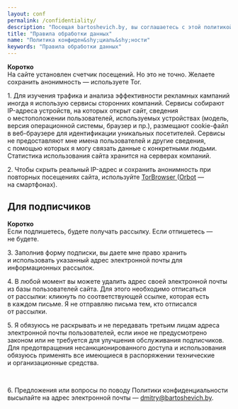 ```yaml
---
layout: conf
permalink: /confidentiality/
description: "Посещая bartoshevich.by, вы соглашаетесь с этой политикой. В ином случае — закройте сайт."
title: "Правила обработки данных"
name: "Политика конфиден&shy;циаль&shy;ности"
keywords: "Правила обработки данных"
---
```


<div class="with-side">
<div class="side">
<p><b>Коротко</b><br/>
 На&nbsp;сайте установлен счетчик посещений. Но&nbsp;это не&nbsp;точно. Желаете сохранить анонимность&nbsp;— используете Tor.
</p>
</div>
<p>1.  Для изучения трафика и&nbsp;анализа эффективности рекламных кампаний иногда я&nbsp;использую сервисы сторонних компаний. Сервисы собирают IP-адреса устройств, на&nbsp;которых открыт сайт, сведения о&nbsp;местоположении пользователей, используемых устройствах (модель, версия операционной системы, браузер и&nbsp;пр.), размещают cookie-файл в&nbsp;веб-браузере для идентификации уникальных посетителей. Сервисы не&nbsp;предоставляют мне имена пользователей и&nbsp;другие сведения, с&nbsp;помощью которых я&nbsp;могу связать данные с&nbsp;конкретными людьми. Статистика использования сайта хранится на&nbsp;серверах компаний.</p>
<p>2. Чтобы скрыть реальный IP-адрес и&nbsp;сохранить анонимность при повторных посещениях сайта, используйте <a href="https://www.torproject.org/projects/torbrowser.html.en">TorBrowser </a> (<a href="https://guardianproject.info/apps/orbot/">Orbot</a>&nbsp;— на&nbsp;смартфонах). </p>
</div>

<h2>Для подписчиков </h2>
<div class="with-side">
<div class="side">
<p><b>Коротко</b><br/>Если подпишетесь, будете получать рассылку. Если отпишетесь&nbsp;— не&nbsp;будете. </p>
</div>
<p>3. Заполнив форму подписки, вы&nbsp;даете мне право хранить и&nbsp;использовать указанный адрес электронной почты для информационных рассылок. </p>
<p>4. В&nbsp;любой момент вы&nbsp;можете удалить адрес своей электронной почты из&nbsp;базы пользователей сайта. Для этого необходимо отписаться от&nbsp;рассылки: кликнуть по&nbsp;соответствующей ссылке, которая есть в&nbsp;каждом письме. Я&nbsp;не&nbsp;отправляю письма тем, кто отписался от&nbsp;рассылки.</p>
<p>5. Я&nbsp;обязуюсь не&nbsp;раскрывать и&nbsp;не&nbsp;передавать третьим лицам адреса электронной почты пользователей, если иное не&nbsp;предусмотрено законом или не&nbsp;требуется для улучшения обслуживания подписчиков. Для предотвращения несанкционированного доступа и&nbsp;использования обязуюсь применять все имеющиеся в&nbsp;распоряжении технические и&nbsp;организационные средства. </p>
</div>
<br>
<p>6. Предложения или вопросы по&nbsp;поводу Политики конфиденциальности высылайте на&nbsp;адрес электронной почты&nbsp;— <a href="mailto:dmitry@bartoshevich.by">dmitry@bartoshevich.by</a>. </p>
